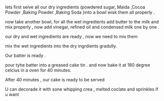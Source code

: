 lets first seive all our dry ingredients 
(powdered sugar, Maida ,Cocoa Powder ,Baking Powder ,Baking Soda )into a bowl
wisk them all properly .

now take another bowl, for all the wet ingredients 
add butter to the milk and  mix properly , now add vinegar,
refined oil and condensed milk one by one .

our dry and wet ingredients are ready , now we need to mix them

mix the wet ingredients into the dry ingrdients gradully.

Our batter is  ready .

pour tyhe batter into a greased cake tin . and now bake it at 180 degree celcius 
in a oven for 40 minutes.

After 40 minutes , our cake is ready to be served 
 
U can decorade it with sone whipping crea , melted coclate and sprinkles if u want 